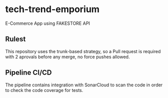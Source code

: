 # tech-trend-emporium
E-Commerce App using FAKESTORE API

## Rulest
This repository uses the trunk-based strategy, so a Pull request is required with 2 aprovals before any merge, no force pushes allowed.

## Pipeline CI/CD
The pipeline contains integration with SonarCloud to scan the code in order to check the code coverage for tests.
